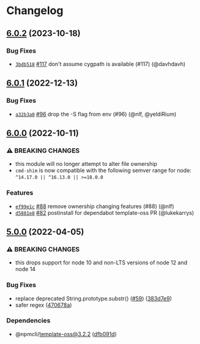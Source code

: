# Changelog

## [6.0.2](https://github.com/npm/cmd-shim/compare/v6.0.1...v6.0.2) (2023-10-18)

### Bug Fixes

* [`3bdb518`](https://github.com/npm/cmd-shim/commit/3bdb518db21ec6ae64cda74405c7025ee76ccd76) [#117](https://github.com/npm/cmd-shim/pull/117) don't assume cygpath is available (#117) (@davhdavh)

## [6.0.1](https://github.com/npm/cmd-shim/compare/v6.0.0...v6.0.1) (2022-12-13)

### Bug Fixes

* [`a32b3a0`](https://github.com/npm/cmd-shim/commit/a32b3a06615ed60afaa0441015fb1a456b6be488) [#96](https://github.com/npm/cmd-shim/pull/96) drop the -S flag from env (#96) (@nlf, @yeldiRium)

## [6.0.0](https://github.com/npm/cmd-shim/compare/v5.0.0...v6.0.0) (2022-10-11)

### ⚠️ BREAKING CHANGES

* this module will no longer attempt to alter file ownership
* `cmd-shim` is now compatible with the following semver range for node: `^14.17.0 || ^16.13.0 || >=18.0.0`

### Features

* [`ef99e1c`](https://github.com/npm/cmd-shim/commit/ef99e1cb605c2c8c35d40d8aa771f8060540ac91) [#88](https://github.com/npm/cmd-shim/pull/88) remove ownership changing features (#88) (@nlf)
* [`d5881e8`](https://github.com/npm/cmd-shim/commit/d5881e893bd5a2405ecd6cc53bcb862b43665860) [#82](https://github.com/npm/cmd-shim/pull/82) postinstall for dependabot template-oss PR (@lukekarrys)

## [5.0.0](https://github.com/npm/cmd-shim/compare/v4.1.0...v5.0.0) (2022-04-05)


### ⚠ BREAKING CHANGES

* this drops support for node 10 and non-LTS versions of node 12 and node 14

### Bug Fixes

* replace deprecated String.prototype.substr() ([#59](https://github.com/npm/cmd-shim/issues/59)) ([383d7e9](https://github.com/npm/cmd-shim/commit/383d7e954b72b76d88fad74510204c8ed12a37c1))
* safer regex ([470678a](https://github.com/npm/cmd-shim/commit/470678a5bfbdacabda8327a3e181bbf0cbcaba12))


### Dependencies

* @npmcli/template-oss@3.2.2 ([dfb091d](https://github.com/npm/cmd-shim/commit/dfb091de0d61fa83ee1a32ceb7810565bf7ed31b))
